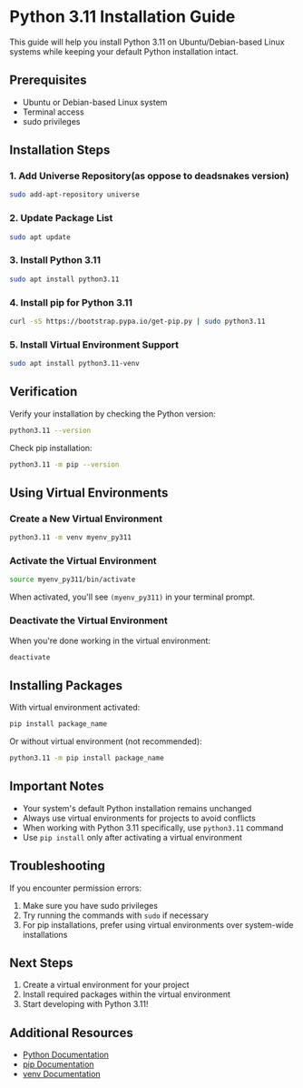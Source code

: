 # Python 3.11 Installation Guide

This guide will help you install Python 3.11 on Ubuntu/Debian-based Linux systems while keeping your default Python installation intact.

## Prerequisites

- Ubuntu or Debian-based Linux system
- Terminal access
- sudo privileges

## Installation Steps

### 1. Add Universe Repository(as oppose to deadsnakes version)
```bash
sudo add-apt-repository universe
```

### 2. Update Package List
```bash
sudo apt update
```

### 3. Install Python 3.11
```bash
sudo apt install python3.11
```

### 4. Install pip for Python 3.11
```bash
curl -sS https://bootstrap.pypa.io/get-pip.py | sudo python3.11
```

### 5. Install Virtual Environment Support
```bash
sudo apt install python3.11-venv
```

## Verification

Verify your installation by checking the Python version:
```bash
python3.11 --version
```

Check pip installation:
```bash
python3.11 -m pip --version
```

## Using Virtual Environments

### Create a New Virtual Environment
```bash
python3.11 -m venv myenv_py311
```

### Activate the Virtual Environment
```bash
source myenv_py311/bin/activate
```

When activated, you'll see `(myenv_py311)` in your terminal prompt.

### Deactivate the Virtual Environment
When you're done working in the virtual environment:
```bash
deactivate
```

## Installing Packages

With virtual environment activated:
```bash
pip install package_name
```

Or without virtual environment (not recommended):
```bash
python3.11 -m pip install package_name
```

## Important Notes

- Your system's default Python installation remains unchanged
- Always use virtual environments for projects to avoid conflicts
- When working with Python 3.11 specifically, use `python3.11` command
- Use `pip install` only after activating a virtual environment

## Troubleshooting

If you encounter permission errors:
1. Make sure you have sudo privileges
2. Try running the commands with `sudo` if necessary
3. For pip installations, prefer using virtual environments over system-wide installations

## Next Steps

1. Create a virtual environment for your project
2. Install required packages within the virtual environment
3. Start developing with Python 3.11!

## Additional Resources

- [Python Documentation](https://docs.python.org/3.11/)
- [pip Documentation](https://pip.pypa.io/en/stable/)
- [venv Documentation](https://docs.python.org/3/library/venv.html)